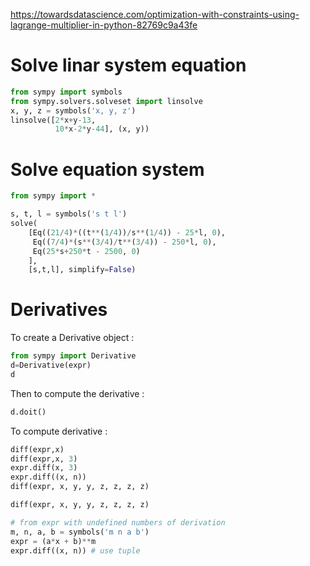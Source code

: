 https://towardsdatascience.com/optimization-with-constraints-using-lagrange-multiplier-in-python-82769c9a43fe

# Solve linar system equation
```python
from sympy import symbols
from sympy.solvers.solveset import linsolve
x, y, z = symbols('x, y, z')
linsolve([2*x+y-13,
          10*x-2*y-44], (x, y))
```


# Solve equation system
```python
from sympy import *

s, t, l = symbols('s t l')
solve(
    [Eq((21/4)*((t**(1/4))/s**(1/4)) - 25*l, 0),
     Eq((7/4)*(s**(3/4)/t**(3/4)) - 250*l, 0),
     Eq(25*s+250*t - 2500, 0)
    ],
    [s,t,l], simplify=False)
```


# Derivatives
To create a Derivative object : 
```python
from sympy import Derivative 
d=Derivative(expr) 
d
```
Then to compute the derivative : 
```python
d.doit()
```
To compute derivative : 
```python
diff(expr,x)
diff(expr,x, 3)
expr.diff(x, 3)
expr.diff((x, n))
diff(expr, x, y, y, z, z, z, z)
```


```python
diff(expr, x, y, y, z, z, z, z)

# from expr with undefined numbers of derivation 
m, n, a, b = symbols('m n a b')
expr = (a*x + b)**m
expr.diff((x, n)) # use tuple
```